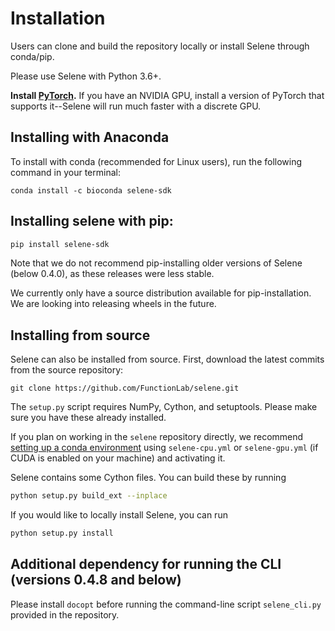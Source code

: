 # Installation

Users can clone and build the repository locally or install Selene through conda/pip. 

Please use Selene with Python 3.6+.

**Install [PyTorch](https://pytorch.org/get-started/locally/).** If you have an NVIDIA GPU, install a version of PyTorch that supports it--Selene will run much faster with a discrete GPU.

## Installing with Anaconda

To install with conda (recommended for Linux users), run the following command in your terminal:
```
conda install -c bioconda selene-sdk
```

## Installing selene with pip:

```sh
pip install selene-sdk
```

Note that we do not recommend pip-installing older versions of Selene (below 0.4.0), as these releases were less stable. 

We currently only have a source distribution available for pip-installation. We are looking into releasing wheels in the future. 

## Installing from source

Selene can also be installed from source.
First, download the latest commits from the source repository:
```
git clone https://github.com/FunctionLab/selene.git
```

The `setup.py` script requires NumPy, Cython, and setuptools. Please make sure you have these already installed.

If you plan on working in the `selene` repository directly, we recommend [setting up a conda environment](https://conda.io/docs/user-guide/tasks/manage-environments.html#creating-an-environment-from-an-environment-yml-file) using `selene-cpu.yml` or `selene-gpu.yml` (if CUDA is enabled on your machine) and activating it.

Selene contains some Cython files. You can build these by running
```sh
python setup.py build_ext --inplace
```

If you would like to locally install Selene, you can run
```sh
python setup.py install
```

## Additional dependency for running the CLI (versions 0.4.8 and below) 

Please install `docopt` before running the command-line script `selene_cli.py` provided in the repository.
